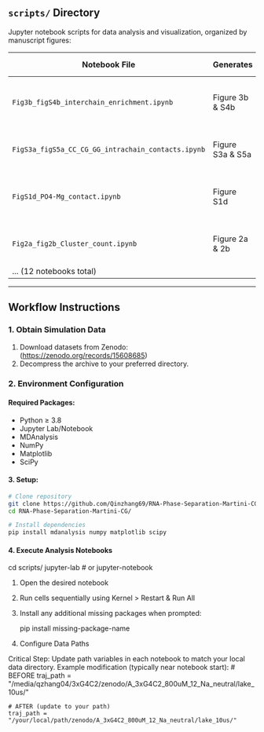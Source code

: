 ## `scripts/` Directory
Jupyter notebook scripts for data analysis and visualization, organized by manuscript figures:

| Notebook File | Generates | Analysis Description |
|---------------|-----------|----------------------|
| `Fig3b_figS4b_interchain_enrichment.ipynb` | Figure 3b & S4b | Inter-chain C-C/C-G/G-G contacts enrichment |
| `FigS3a_figS5a_CC_CG_GG_intrachain_contacts.ipynb` | Figure S3a & S5a | Intra-chain C-C/C-G/G-G contacts |
| `FigS1d_PO4-Mg_contact.ipynb` | Figure S1d | Phosphate group - Magnesium ion contacts |
| `Fig2a_fig2b_Cluster_count.ipynb` | Figure 2a & 2b | Average cluster count analysis |
| ... (12 notebooks total) | | |

---

## Workflow Instructions

### 1. Obtain Simulation Data
1. Download datasets from Zenodo: (https://zenodo.org/records/15608685)
2. Decompress the archive to your preferred directory.

### 2. Environment Configuration
#### Required Packages:
- Python ≥ 3.8
- Jupyter Lab/Notebook
- MDAnalysis
- NumPy
- Matplotlib
- SciPy

#### 3. Setup:
```bash
# Clone repository
git clone https://github.com/Qinzhang69/RNA-Phase-Separation-Martini-CG.git
cd RNA-Phase-Separation-Martini-CG/

# Install dependencies
pip install mdanalysis numpy matplotlib scipy
```

#### 4. Execute Analysis Notebooks
cd scripts/
jupyter-lab  # or jupyter-notebook

  1. Open the desired notebook

  2. Run cells sequentially using Kernel > Restart & Run All

  3. Install any additional missing packages when prompted:

     pip install missing-package-name

  4. Configure Data Paths
  
  Critical Step: Update path variables in each notebook to match your local data directory.
  Example modification (typically near notebook start):
    # BEFORE
    traj_path = "/media/qzhang04/3xG4C2/zenodo/A_3xG4C2_800uM_12_Na_neutral/lake_10us/"
    
    # AFTER (update to your path)
    traj_path = "/your/local/path/zenodo/A_3xG4C2_800uM_12_Na_neutral/lake_10us/"

